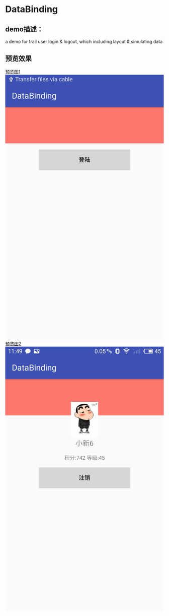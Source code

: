 # DataBinding


 ## demo描述：
 a  demo  for  trail user login & logout, which including layout & simulating data

## 预览效果

[预览图1](https://github.com/ceycochan/DataBinding/blob/master/app/src/main/res/drawable/preview_one.jpg)
![Alt text](https://github.com/ceycochan/DataBinding/blob/master/app/src/main/res/drawable/preview_one.jpg)
[预览图2](https://github.com/ceycochan/DataBinding/blob/master/app/src/main/res/drawable/preview_two.jpg)
![Alt text](https://github.com/ceycochan/DataBinding/blob/master/app/src/main/res/drawable/preview_two.jpg)
